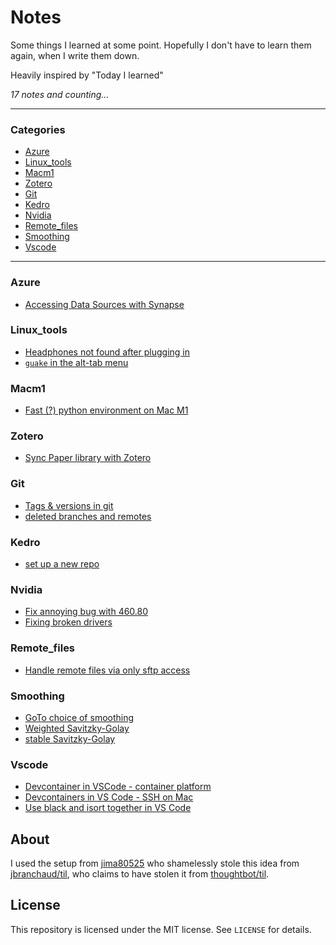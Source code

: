 # Notes

Some things I learned at some point. Hopefully I don't have to learn them again,
when I write them down.

Heavily inspired by "Today I learned"


_17 notes and counting..._

---

### Categories

* [Azure](#Azure)
* [Linux_tools](#Linux_Tools)
* [Macm1](#MacM1)
* [Zotero](#Zotero)
* [Git](#git)
* [Kedro](#kedro)
* [Nvidia](#nvidia)
* [Remote_files](#remote_files)
* [Smoothing](#smoothing)
* [Vscode](#vscode)

---

### Azure

- [Accessing Data Sources with Synapse](Azure/synapse_data_access.md)

### Linux_tools

- [Headphones not found after plugging in](Linux_Tools/headphones_jack.md)
- [`guake` in the alt-tab menu](Linux_Tools/guake_taskbar.md)

### Macm1

- [Fast (?) python environment on Mac M1](MacM1/python_env.md)

### Zotero

- [Sync Paper library with Zotero](Zotero/zotero.md)

### Git

- [Tags & versions in git](git/tag_versions.md)
- [deleted branches and remotes](git/remove_remote_branch.md)

### Kedro

- [set up a new repo](kedro/init.md)

### Nvidia

- [Fix annoying bug with 460.80](nvidia/bug_460_80.md)
- [Fixing broken drivers](nvidia/driver_reinstalling.md)

### Remote_files

- [Handle remote files via only sftp access](remote_files/sftp.md)

### Smoothing

- [GoTo choice of smoothing](smoothing/goto_choice.md)
- [Weighted Savitzky-Golay](smoothing/weighted_savgol.md)
- [stable Savitzky-Golay](smoothing/stable_savgol.md)

### Vscode

- [Devcontainer in VSCode - container platform](vscode/devcontainer_platform.md)
- [Devcontainers in VS Code - SSH on Mac](vscode/devcontainer_ssh.md)
- [Use black and isort together in VS Code](vscode/black_isort.md)

## About

I used the setup from [jima80525](https://github.com/jima80525/til)
who shamelessly stole this idea from
[jbranchaud/til](https://github.com/jbranchaud/til),
who claims to have stolen
it from [thoughtbot/til](https://github.com/thoughtbot/til).


## License

This repository is licensed under the MIT license. See `LICENSE` for
details.